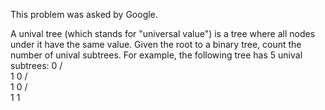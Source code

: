 This problem was asked by Google.

A unival tree (which stands for "universal value") is a tree where all nodes under it have the same value.
Given the root to a binary tree, count the number of unival subtrees.
For example, the following tree has 5 unival subtrees:
          0
         / \
        1   0
           / \
          1   0
         / \
        1   1
